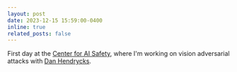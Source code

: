 ```yaml
---
layout: post
date: 2023-12-15 15:59:00-0400
inline: true
related_posts: false
---
```


First day at the [Center for AI Safety](https://safe.ai/), where I'm working on vision adversarial attacks with [Dan Hendrycks](https://people.eecs.berkeley.edu/~hendrycks/).
